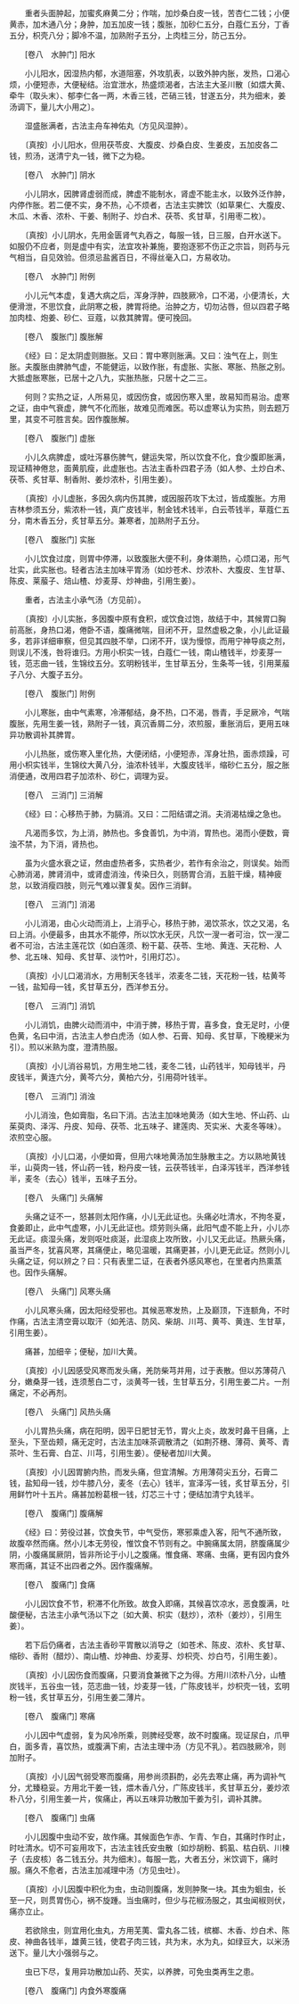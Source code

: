 <!-- { "loadSidebar": true } -->
　　重者头面肿起，加蜜炙麻黄二分；作喘，加炒桑白皮一钱，苦杏仁二钱；小便黄赤，加木通八分；身肿，加五加皮一钱；腹胀，加砂仁五分，白蔻仁五分，丁香五分，枳壳八分；脚冷不温，加熟附子五分，上肉桂三分，防己五分。

　　[卷八　水肿门] 阳水 

　　小儿阳水，因湿热内郁，水道阻塞，外攻肌表，以致外肿内胀，发热，口渴心烦，小便短赤，大便秘结。治宜泄水，热盛烦渴者，古法主大圣川散〔如煨大黄、牵牛（取头末）、郁李仁各一两，木香三钱，芒硝三钱，甘遂五分，共为细末，姜汤调下，量儿大小用之〕。

　　湿盛胀满者，古法主舟车神佑丸（方见风湿肿）。

　　〔真按〕小儿阳水，但用茯苓皮、大腹皮、炒桑白皮、生姜皮，五加皮各二钱，煎汤，送清宁丸一钱，微下之为稳。

　　[卷八　水肿门] 阴水 

　　小儿阴水，因脾肾虚弱而成，脾虚不能制水，肾虚不能主水，以致外泛作肿，内停作胀。若二便不实，身不热，心不烦者，古法主实脾饮（如草果仁、大腹皮、木瓜、木香、浓朴、干姜、制附子、炒白术、茯苓、炙甘草，引用枣二枚）。

　　〔真按〕小儿阴水，先用金匮肾气丸吞之，每服一钱，日三服，白开水送下。如服仍不应者，则是虚中有实，法宜攻补兼施，要抱逐邪不伤正之宗旨，则药与元气相当，自见效验。但须忌盐酱百日，不得丝毫入口，方易收功。

　　[卷八　水肿门] 附例 

　　小儿元气本虚，复遇大病之后，浑身浮肿，四肢厥冷，口不渴，小便清长，大便滑泄，不思饮食，此阴寒之极，脾胃将绝。治肿之方，切勿沾唇，但以四君子略加肉桂、炮姜、砂仁、豆蔻，以救其脾胃。便可挽回。

　　[卷八　腹胀门] 腹胀解 

　　《经》曰：足太阴虚则臌胀。又曰：胃中寒则胀满。又曰：浊气在上，则生胀。夫腹胀由脾肺气虚，不能健运，以致作胀，有虚胀、实胀、寒胀、热胀之别。大抵虚胀寒胀，已居十之八九，实胀热胀，只居十之二三。

　　何则？实热之证，人所易见，或因伤食，或因伤寒入里，故易知而易治。虚寒之证，由中气衰虚，脾气不化而胀，故难见而难医。苟以虚寒认为实热，则去题万里，其变不可胜言矣。因作腹胀解。

　　[卷八　腹胀门] 虚胀 

　　小儿久病脾虚，或吐泻暴伤脾气，健运失常，所以饮食不化，食少腹即胀满，现证精神倦怠，面黄肌瘦，此虚胀也。古法主香朴四君子汤（如人参、土炒白术、茯苓、炙甘草、制香附、姜炒浓朴，引用生姜）。

　　〔真按〕小儿虚胀，多因久病内伤其脾，或因服药攻下太过，皆成腹胀。方用吉林参须五分，紫浓朴一钱，真广皮钱半，制金钱术钱半，白云苓钱半，草蔻仁五分，南木香五分，炙甘草五分。兼寒者，加熟附子五分。

　　[卷八　腹胀门] 实胀 

　　小儿饮食过度，则胃中停滞，以致腹胀大便不利，身体潮热，心烦口渴，形气壮实，此实胀也。轻者古法主加味平胃汤（如炒苍术、炒浓朴、大腹皮、生甘草、陈皮、莱菔子、焙山楂、炒麦芽、炒神曲，引用生姜）。

　　重者，古法主小承气汤（方见前）。

　　〔真按〕小儿实胀，多因腹中原有食积，或饮食过饱，故结于中，其候胃口胸前高胀，身热口渴，倦卧不语，腹痛微喘，目闭不开，显然虚极之象，小儿此证最多，若非详细审察，但见其四肢不举，口闭不开，误为慢惊，而用宁神导痰之剂，则误儿不浅，咎将谁归。方用小枳实一钱，白蔻仁一钱，南山楂钱半，炒麦芽一钱，范志曲一钱，生锦纹五分。玄明粉钱半，生甘草五分，生条芩一钱，引用莱菔子八分、大腹子五分。

　　[卷八　腹胀门] 附例 

　　小儿寒胀，由中气素寒，冷滞郁结，身不热，口不渴，唇青，手足厥冷，气喘腹胀，先用生姜一钱，熟附子一钱，真沉香屑二分，浓煎服，重胀消后，更用五味异功散调补其脾胃。

　　小儿热胀，或伤寒入里化热，大便闭结，小便短赤，浑身壮热，面赤烦躁，可用小枳实钱半，生锦纹大黄八分，油浓朴钱半，大腹皮钱半，缩砂仁五分，服之胀消便通，改用四君子加浓朴、砂仁，调理为妥。

　　[卷八　三消门] 三消解 

　　《经》曰：心移热于肺，为膈消。又曰：二阳结谓之消。夫消渴枯燥之急也。

　　凡渴而多饮，为上消，肺热也。多食善饥，为中消，胃热也。渴而小便数，膏浊不禁，为下消，肾热也。

　　虽为火盛水衰之证，然由虚热者多，实热者少，若作有余治之，则误矣。始而心肺消渴，脾肾消中，或肾虚消浊，传染日久，则肠胃合消，五脏干燥，精神疲怠，以致消瘦四肢，则元气难以骤复矣。因作三消鲜。

　　[卷八　三消门] 消渴 

　　小儿消渴，由心火动而消上，上消乎心，移热于肺，渴饮茶水，饮之又渴，名曰上消。小便最多，由其水不能停，所以饮水无厌，凡饮一溲一者可治，饮一溲二者不可治，古法主莲花饮（如白莲须、粉干葛、茯苓、生地、黄连、天花粉、人参、北五味、知母、炙甘草、淡竹叶，引用灯芯）。

　　〔真按〕小儿口渴消水，方用制天冬钱半，浓麦冬二钱，天花粉一钱，枯黄芩一钱，盐知母一钱，炙甘草五分，西洋参五分。

　　[卷八　三消门] 消饥 

　　小儿消饥，由脾火动而消中，中消于脾，移热于胃，喜多食，食无足时，小便色黄，名曰中消，古法主人参白虎汤（如人参、石膏、知母、炙甘草，下晚粳米为引）。煎以米熟为度，澄清热服。

　　〔真按〕小儿消谷易饥，方用生地二钱，麦冬二钱，山药钱半，知母钱半，丹皮钱半，黄连六分，黄芩六分，黄柏六分，引用荷叶钱半。

　　[卷八　三消门] 消浊 

　　小儿消浊，色如膏脂，名曰下消。古法主加味地黄汤（如大生地、怀山药、山茱萸肉、泽泻、丹皮、知母、茯苓、北五味子、建莲肉、芡实米、大麦冬等味）。浓煎空心服。

　　〔真按〕小儿口渴，小便如膏，但用六味地黄汤加生脉散主之。方以熟地黄钱半，山萸肉一钱，怀山药一钱，粉丹皮一钱，云茯苓钱半，白泽泻钱半，西洋参钱半，麦冬（去心）钱半，五味子五分。

　　[卷八　头痛门] 头痛解 

　　头痛之证不一，怒甚则太阳作痛，小儿无此证也。头痛必吐清水，不拘冬夏，食姜即止，此中气虚寒，小儿无此证也。烦劳则头痛，此阳气虚不能上升，小儿亦无此证。痰湿头痛，发则呕吐痰涎，此湿痰上攻所致，小儿又无此证。热厥头痛，虽当严冬，犹喜风寒，其痛便止，略见温暖，其痛更甚，小儿更无此证。然则小儿头痛之证，何以辨之？曰：只有表里二证，在表者外感风寒也，在里者内热熏蒸也。因作头痛解。

　　[卷八　头痛门] 风寒头痛 

　　小儿风寒头痛，因太阳经受邪也。其候恶寒发热，上及巅顶，下连额角，不时作痛，古法主清空膏以取汗（如羌洁、防风、柴胡、川芎、黄芩、黄连、生甘草，引用生姜）。

　　痛甚，加细辛；便秘，加川大黄。

　　〔真按〕小儿因感受风寒而发头痛，羌防柴芎并用，过于表散。但以苏薄荷八分，嫩桑芽一钱，连须葱白二寸，淡黄芩一钱，生甘草五分，引用生姜二片。一剂痛定，不必再剂。

　　[卷八　头痛门] 风热头痛 

　　小儿胃热头痛，病在阳明，因平日肥甘无节，胃火上炎，故发时鼻干目痛，上至头，下至齿颊，痛无定时，古法主加味茶调散清之（如荆芥穗、薄荷、黄芩、青茶叶、生石膏、白芷、川芎，引用生姜）。便秘者加川大黄。

　　〔真按〕小儿因胃腑内热，而发头痛，但宜清解。方用薄荷尖五分，石膏二钱，盐知母一钱，炒牛膝八分，麦冬（去心）钱半，宣泽泻一钱，炙甘草五分，引用鲜竹叶十五片。痛甚加粉葛根一钱，灯芯三十寸；便结加清宁丸钱半。

　　[卷八　腹痛门] 腹痛解 

　　《经》曰：劳役过甚，饮食失节，中气受伤，寒邪乘虚入客，阳气不通所致，故腹卒然而痛。然小儿本无劳役，惟饮食不节则有之。中腕痛属太阴，脐腹痛属少阴，小腹痛属厥阴，皆非所论于小儿之腹痛。惟食痛、寒痛、虫痛，更有因内食外寒而痛，其证不出四者之外。因作腹痛解。

　　[卷八　腹痛门] 食痛 

　　小儿因饮食不节，积滞不化所致。故食入即痛，其候喜饮凉水，恶食腹满，吐酸便秘，古法主小承气汤以下之〔如大黄、枳实（麸炒），浓朴（姜炒），引用生姜〕。

　　若下后仍痛者，古法主香砂平胃散以消导之〔如苍术、陈皮、浓朴、炙甘草、缩砂、香附（醋炒）、南山楂、炒神曲、炒麦芽、炒枳壳、炒白芍，引用生姜〕。

　　〔真按〕小儿因伤食而腹痛，只要消食兼微下之为得。方用川浓朴八分，山楂炭钱半，五谷虫一钱，范志曲一钱，炒麦芽一钱，广陈皮钱半，炒枳壳一钱，玄明粉一钱，炙甘草五分，引用生姜二薄片。

　　[卷八　腹痛门] 寒痛 

　　小儿因中气虚弱，复为风冷所乘，则脾经受寒，故不时腹痛。现证尿白，爪甲白，面多青，喜饮热，或腹满下痢，古法主理中汤（方见不乳）。若四肢厥冷，则加附子。

　　〔真按〕小儿因气弱受寒而腹痛，用参尚须斟酌，必先去寒止痛，再为调补气分，尤臻稳妥。方用北干姜一钱，煨木香八分，广陈皮钱半，炙甘草五分，姜炒浓朴八分，引用生姜一片，俟痛止，再以五味异功散加干姜为引，调补其脾。

　　[卷八　腹痛门] 虫痛 

　　小儿因腹中虫动不安，故作痛。其候面色乍赤、乍青、乍白，其痛时作时止，时吐清水。切不可妄用攻下，古法主钱氏安虫散〔如炒胡粉、鹤虱、枯白矾、川楝子（去皮核）各二钱五分。共为细末〕。每服一匙，大者五分，米饮调下，痛时服。痛久不愈者，古法主加减理中汤（方见虫吐）。

　　〔真按〕小儿因腹中积化为虫，虫动则腹痛，发则肿聚一块。其虫为蛔虫，长至一尺，则贯胃伤心，祸不旋踵。当虫痛时，但少与花椒汤服之，其虫闻椒则伏，痛亦立止。

　　若欲除虫，则宜用化虫丸，方用芜荑、雷丸各二钱，槟榔、木香、炒白术、陈皮、神曲各钱半，雄黄三钱，使君子肉三钱，共为末，水为丸，如绿豆大，以米汤送下。量儿大小强弱与之。

　　虫已下尽，复用异功散加山药、芡实，以养脾，可免虫类再生之患。

　　[卷八　腹痛门] 内食外寒腹痛 

